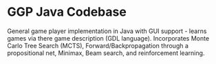 # GGP Java Codebase 

General game player implementation in Java with GUI support - learns games via there game description (GDL language). Incorporates Monte Carlo Tree Search (MCTS), Forward/Backpropagation through a propositional net, Minimax, Beam search, and reinforcement learning. 
